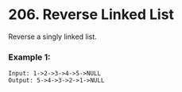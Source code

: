 # 206. Reverse Linked List

Reverse a singly linked list.

### Example 1:
```
Input: 1->2->3->4->5->NULL
Output: 5->4->3->2->1->NULL
```
